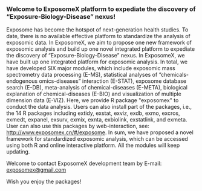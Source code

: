 ### Welcome to ExposomeX platform to expediate the discovery of “Exposure-Biology-Disease” nexus!

Exposome has become the hotspot of next-generation health studies. To date, there is no available effective platform to standardize the analysis of exposomic data. In ExposomeX, we aim to propose one new framework of exposomic analysis and build up one novel integrated platform to expediate the discovery of “Exposure-Biology-Disease” nexus. In ExposomeX, we have built up one integrated platform for exposomic analysis. In total, we have developed SIX major modules, which include exposomic mass spectrometry data processing (E-MS), statistical analyses of “chemicals-endogenous omics-diseases” interaction (E-STAT), exposome database search (E-DB), meta-analysis of chemical-diseases (E-META), biological explanation of chemical-diseases (E-BIO) and visualization of multiple dimension data (E-VIZ). Here, we provide R package "exposomex" to conduct the data analysis. Users can also install part of the packages, i.e., the 14 R packages including extidy, exstat, exviz, exdb, exmo, excros, exmedt, expanel, exsurv, exmix, exnta, exbiolink, exstatlink, and exmeta. User can also use this packages by web-interaction, see: http://www.exposomex.cn/#/exposome. In sum, we have proposed a novel framework for standardized exposomic analysis, which can be accessed using both R and online interactive platform. All the modules will keep updating.
 
Welcome to contact ExposomeX development team by E-mail: exposomex@gmail.com

Wish you enjoy the packages!

       
